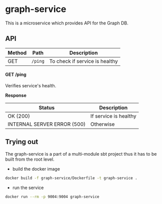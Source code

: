 # graph-service

This is a microservice which provides API for the Graph DB.

## API

| Method  | Path                               | Description                                  |
|---------|------------------------------------|----------------------------------------------|
|  GET    | ```/ping```                        | To check if service is healthy               |

#### GET /ping

Verifies service's health.

**Response**

| Status                     | Description             |
|----------------------------|-------------------------|
| OK (200)                   | If service is healthy   |
| INTERNAL SERVER ERROR (500)| Otherwise               |

## Trying out

The graph-service is a part of a multi-module sbt project thus it has to be built from the root level.

- build the docker image

```bash
docker build -f graph-service/Dockerfile -t graph-service .
```

- run the service

```bash
docker run --rm -p 9004:9004 graph-service
```
